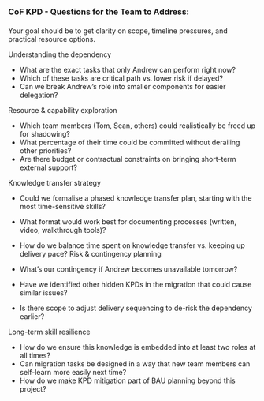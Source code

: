 ### CoF KPD - Questions for the Team to Address:

####

Your goal should be to get clarity on scope, timeline pressures, and practical resource options.

Understanding the dependency

* What are the exact tasks that only Andrew can perform right now?
* Which of these tasks are critical path vs. lower risk if delayed?
* Can we break Andrew’s role into smaller components for easier delegation?

Resource \& capability exploration

* Which team members (Tom, Sean, others) could realistically be freed up for shadowing?
* What percentage of their time could be committed without derailing other priorities?
* Are there budget or contractual constraints on bringing short-term external support?

Knowledge transfer strategy
* Could we formalise a phased knowledge transfer plan, starting with the most time-sensitive skills?
* What format would work best for documenting processes (written, video, walkthrough tools)?
* How do we balance time spent on knowledge transfer vs. keeping up delivery pace?
Risk \& contingency planning

* What’s our contingency if Andrew becomes unavailable tomorrow?
* Have we identified other hidden KPDs in the migration that could cause similar issues?
* Is there scope to adjust delivery sequencing to de-risk the dependency earlier?

Long-term skill resilience
* How do we ensure this knowledge is embedded into at least two roles at all times?
* Can migration tasks be designed in a way that new team members can self-learn more easily next time?
* How do we make KPD mitigation part of BAU planning beyond this project?
